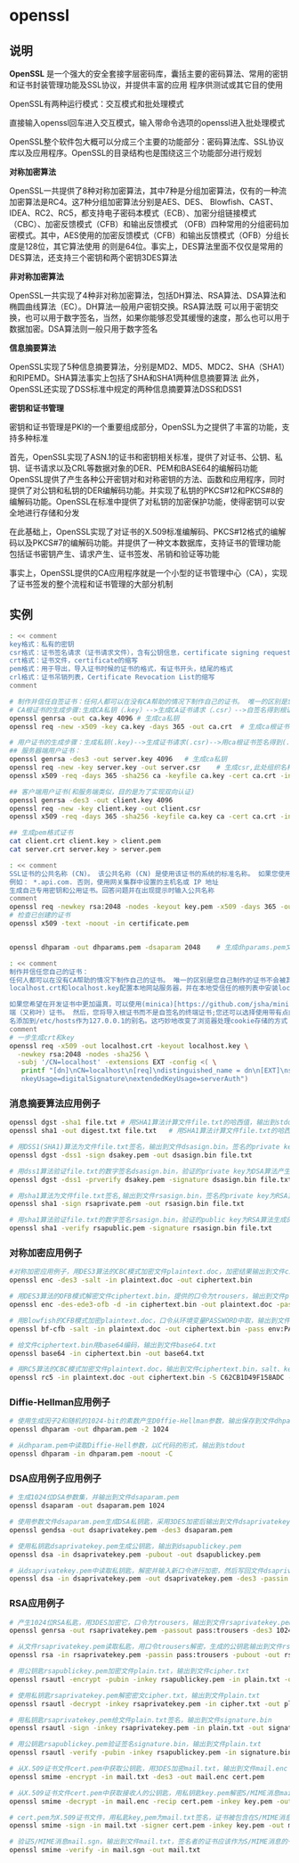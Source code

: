 # **openssl**

## 说明

**OpenSSL** 是一个强大的安全套接字层密码库，囊括主要的密码算法、常用的密钥和证书封装管理功能及SSL协议，并提供丰富的应用
程序供测试或其它目的使用

OpenSSL有两种运行模式：交互模式和批处理模式

直接输入openssl回车进入交互模式，输入带命令选项的openssl进入批处理模式

OpenSSL整个软件包大概可以分成三个主要的功能部分：密码算法库、SSL协议库以及应用程序。OpenSSL的目录结构也是围绕这三个功能部分进行规划

 **对称加密算法** 

OpenSSL一共提供了8种对称加密算法，其中7种是分组加密算法，仅有的一种流加密算法是RC4。这7种分组加密算法分别是AES、DES、
Blowfish、CAST、IDEA、RC2、RC5，都支持电子密码本模式（ECB）、加密分组链接模式（CBC）、加密反馈模式（CFB）和输出反馈模式
（OFB）四种常用的分组密码加密模式。其中，AES使用的加密反馈模式（CFB）和输出反馈模式（OFB）分组长度是128位，其它算法使用
的则是64位。事实上，DES算法里面不仅仅是常用的DES算法，还支持三个密钥和两个密钥3DES算法

 **非对称加密算法** 

OpenSSL一共实现了4种非对称加密算法，包括DH算法、RSA算法、DSA算法和椭圆曲线算法（EC）。DH算法一般用户密钥交换。RSA算法既
可以用于密钥交换，也可以用于数字签名，当然，如果你能够忍受其缓慢的速度，那么也可以用于数据加密。DSA算法则一般只用于数字签名

 **信息摘要算法** 

OpenSSL实现了5种信息摘要算法，分别是MD2、MD5、MDC2、SHA（SHA1）和RIPEMD。SHA算法事实上包括了SHA和SHA1两种信息摘要算法
此外，OpenSSL还实现了DSS标准中规定的两种信息摘要算法DSS和DSS1

 **密钥和证书管理** 

密钥和证书管理是PKI的一个重要组成部分，OpenSSL为之提供了丰富的功能，支持多种标准

首先，OpenSSL实现了ASN.1的证书和密钥相关标准，提供了对证书、公钥、私钥、证书请求以及CRL等数据对象的DER、PEM和BASE64的编解码功能
OpenSSL提供了产生各种公开密钥对和对称密钥的方法、函数和应用程序，同时提供了对公钥和私钥的DER编解码功能。并实现了私钥的PKCS#12和PKCS#8的
编解码功能。OpenSSL在标准中提供了对私钥的加密保护功能，使得密钥可以安全地进行存储和分发

在此基础上，OpenSSL实现了对证书的X.509标准编解码、PKCS#12格式的编解码以及PKCS#7的编解码功能。并提供了一种文本数据库，支持证书的管理功能
包括证书密钥产生、请求产生、证书签发、吊销和验证等功能

事实上，OpenSSL提供的CA应用程序就是一个小型的证书管理中心（CA），实现了证书签发的整个流程和证书管理的大部分机制

## 实例

```bash
: << comment
key格式：私有的密钥
csr格式：证书签名请求（证书请求文件），含有公钥信息，certificate signing request的缩写
crt格式：证书文件，certificate的缩写
pem格式：用于导出，导入证书时候的证书的格式，有证书开头，结尾的格式
crl格式：证书吊销列表，Certificate Revocation List的缩写
comment

# 制作并信任自签证书：任何人都可以在没有CA帮助的情况下制作自己的证书。 唯一的区别是您自己制作的证书不会被其他任何人信任
# CA根证书的生成步骤:生成CA私钥（.key）-->生成CA证书请求（.csr）-->自签名得到根证书（.crt）（CA给自已颁发的证书）
openssl genrsa -out ca.key 4096 # 生成ca私钥
openssl req -new -x509 -key ca.key -days 365 -out ca.crt  # 生成ca根证书

# 用户证书的生成步骤：生成私钥(.key)-->生成证书请求(.csr)-->用ca根证书签名得到(.crt)
## 服务器端用户证书：
openssl genrsa -des3 -out server.key 4096   # 生成ca私钥
openssl req -new -key server.key -out server.csr    # 生成csr,此处组织名称可以填写泛域名如：*.19950128.com
openssl x509 -req -days 365 -sha256 ca -keyfile ca.key -cert ca.crt -in server.csr -out server.crt

## 客户端用户证书(和服务端类似，目的是为了实现双向认证)
openssl genrsa -des3 -out client.key 4096
openssl req -new -key client.key -out client.csr
openssl x509 -req -days 365 -sha256 -keyfile ca.key ca -cert ca.crt -in client.csr -out client.crt

## 生成pem格式证书
cat client.crt client.key > client.pem
cat server.crt server.key > server.pem

: << comment
SSL证书的公共名称 (CN)。 该公共名称 (CN) 是使用该证书的系统的标准名称。 如果您使用的是动态 DNS，那么 CN 应该具有通配符
例如： *.api.com. 否则，使用网关集群中设置的主机名或 IP 地址
生成自己专用密钥和公用证书。回答问题并在出现提示时输入公共名称
comment
openssl req -newkey rsa:2048 -nodes -keyout key.pem -x509 -days 365 -out certificate.pem
# 检查已创建的证书
openssl x509 -text -noout -in certificate.pem


openssl dhparam -out dhparams.pem -dsaparam 2048    # 生成dhparams.pem文件

: << comment
制作并信任您自己的证书：
任何人都可以在没有CA帮助的情况下制作自己的证书。 唯一的区别是您自己制作的证书不会被其他任何人信任;然后，您可以使用
localhost.crt和localhost.key配置本地网站服务器，并在本地受信任的根列表中安装localhost.crt

如果您希望在开发证书中更加逼真，可以使用(minica)[https://github.com/jsha/minica]生成自己的本地根证书，并颁发由其签名的终
端（又称叶）证书。 然后，您将导入根证书而不是自签名的终端证书;您还可以选择使用带有点的域，例如www.localhost，将其作为别
名添加到/etc/hosts作为127.0.0.1的别名。这巧妙地改变了浏览器处理cookie存储的方式
comment
# 一步生成crt和key
openssl req -x509 -out localhost.crt -keyout localhost.key \
  -newkey rsa:2048 -nodes -sha256 \
  -subj '/CN=localhost' -extensions EXT -config <( \
   printf "[dn]\nCN=localhost\n[req]\ndistinguished_name = dn\n[EXT]\nsubjectAltName=DNS:localhost\
   nkeyUsage=digitalSignature\nextendedKeyUsage=serverAuth")

```

### 消息摘要算法应用例子

```bash
openssl dgst -sha1 file.txt # 用SHA1算法计算文件file.txt的哈西值，输出到stdout：
openssl sha1 -out digest.txt file.txt   # 用SHA1算法计算文件file.txt的哈西值，输出到文件digest.txt：

# 用DSS1(SHA1)算法为文件file.txt签名，输出到文件dsasign.bin。签名的private key必须为DSA算法产生的，保存在文件dsakey.pem中
openssl dgst -dss1 -sign dsakey.pem -out dsasign.bin file.txt

# 用dss1算法验证file.txt的数字签名dsasign.bin，验证的private key为DSA算法产生的文件dsakey.pem
openssl dgst -dss1 -prverify dsakey.pem -signature dsasign.bin file.txt

# 用sha1算法为文件file.txt签名,输出到文件rsasign.bin，签名的private key为RSA算法产生的文件rsaprivate.pem
openssl sha1 -sign rsaprivate.pem -out rsasign.bin file.txt

# 用sha1算法验证file.txt的数字签名rsasign.bin，验证的public key为RSA算法生成的rsapublic.pem
openssl sha1 -verify rsapublic.pem -signature rsasign.bin file.txt
```

### 对称加密应用例子

```bash
#对称加密应用例子，用DES3算法的CBC模式加密文件plaintext.doc，加密结果输出到文件ciphertext.bin
openssl enc -des3 -salt -in plaintext.doc -out ciphertext.bin

# 用DES3算法的OFB模式解密文件ciphertext.bin，提供的口令为trousers，输出到文件plaintext.doc。注意：因为模式不同，该命令不能对以上的文件进行解密
openssl enc -des-ede3-ofb -d -in ciphertext.bin -out plaintext.doc -pass pass:trousers

# 用Blowfish的CFB模式加密plaintext.doc，口令从环境变量PASSWORD中取，输出到文件ciphertext.bin
openssl bf-cfb -salt -in plaintext.doc -out ciphertext.bin -pass env:PASSWORD

# 给文件ciphertext.bin用base64编码，输出到文件base64.txt
openssl base64 -in ciphertext.bin -out base64.txt

# 用RC5算法的CBC模式加密文件plaintext.doc，输出到文件ciphertext.bin，salt、key和初始化向量(iv)在命令行指定
openssl rc5 -in plaintext.doc -out ciphertext.bin -S C62CB1D49F158ADC -iv E9EDACA1BD7090C6 -K 89D4B1678D604FAA3DBFFD030A314B29
```

### Diffie-Hellman应用例子

```bash
# 使用生成因子2和随机的1024-bit的素数产生D0ffie-Hellman参数，输出保存到文件dhparam.pem
openssl dhparam -out dhparam.pem -2 1024

# 从dhparam.pem中读取Diffie-Hell参数，以C代码的形式，输出到stdout
openssl dhparam -in dhparam.pem -noout -C
```

### DSA应用例子应用例子

```bash
# 生成1024位DSA参数集，并输出到文件dsaparam.pem
openssl dsaparam -out dsaparam.pem 1024

# 使用参数文件dsaparam.pem生成DSA私钥匙，采用3DES加密后输出到文件dsaprivatekey.pem
openssl gendsa -out dsaprivatekey.pem -des3 dsaparam.pem

# 使用私钥匙dsaprivatekey.pem生成公钥匙，输出到dsapublickey.pem
openssl dsa -in dsaprivatekey.pem -pubout -out dsapublickey.pem

# 从dsaprivatekey.pem中读取私钥匙，解密并输入新口令进行加密，然后写回文件dsaprivatekey.pem
openssl dsa -in dsaprivatekey.pem -out dsaprivatekey.pem -des3 -passin
```

### RSA应用例子

```bash
# 产生1024位RSA私匙，用3DES加密它，口令为trousers，输出到文件rsaprivatekey.pem
openssl genrsa -out rsaprivatekey.pem -passout pass:trousers -des3 1024

# 从文件rsaprivatekey.pem读取私匙，用口令trousers解密，生成的公钥匙输出到文件rsapublickey.pem
openssl rsa -in rsaprivatekey.pem -passin pass:trousers -pubout -out rsapubckey.pem

# 用公钥匙rsapublickey.pem加密文件plain.txt，输出到文件cipher.txt
openssl rsautl -encrypt -pubin -inkey rsapublickey.pem -in plain.txt -out cipher.txt

# 使用私钥匙rsaprivatekey.pem解密密文cipher.txt，输出到文件plain.txt
openssl rsautl -decrypt -inkey rsaprivatekey.pem -in cipher.txt -out plain.txt

# 用私钥匙rsaprivatekey.pem给文件plain.txt签名，输出到文件signature.bin
openssl rsautl -sign -inkey rsaprivatekey.pem -in plain.txt -out signature.bin

# 用公钥匙rsapublickey.pem验证签名signature.bin，输出到文件plain.txt
openssl rsautl -verify -pubin -inkey rsapublickey.pem -in signature.bin -out plain

# 从X.509证书文件cert.pem中获取公钥匙，用3DES加密mail.txt，输出到文件mail.enc
openssl smime -encrypt -in mail.txt -des3 -out mail.enc cert.pem

# 从X.509证书文件cert.pem中获取接收人的公钥匙，用私钥匙key.pem解密S/MIME消息mail.enc，结果输出到文件mail.txt
openssl smime -decrypt -in mail.enc -recip cert.pem -inkey key.pem -out mail.txt

# cert.pem为X.509证书文件，用私匙key,pem为mail.txt签名，证书被包含在S/MIME消息中，输出到文件mail.sgn
openssl smime -sign -in mail.txt -signer cert.pem -inkey key.pem -out mail.sgn

# 验证S/MIME消息mail.sgn，输出到文件mail.txt，签名者的证书应该作为S/MIME消息的一部分包含在mail.sgn中
openssl smime -verify -in mail.sgn -out mail.txt
```




